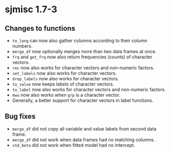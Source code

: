 # sjmisc 1.7-3

## Changes to functions

* `to_long` can now also gather columns according to their column numbers.
* `merge_df` now optionally merges more than two data frames at once.
* `frq` and `get_frq` now also return frequencies (counts) of character vectors.
* `rec` now also works for character vectors and non-numeric factors.
* `set_labels` now also works for character vectors.
* `drop_labels` now also works for character vectors.
* `to_value` now keeps labels of character vectors.
* `to_label` now also works for character vectors and non-numeric factors.
* `mwu` now also works when `grp` is a character vector.
* Generally, a better support for character vectors in label functions.

## Bug fixes

* `merge_df` did not copy all variable and value labels from second data frame.
* `merge_df` did not work when data frames had no matching columns.
* `std_beta` did not work when fitted model had no intercept.
